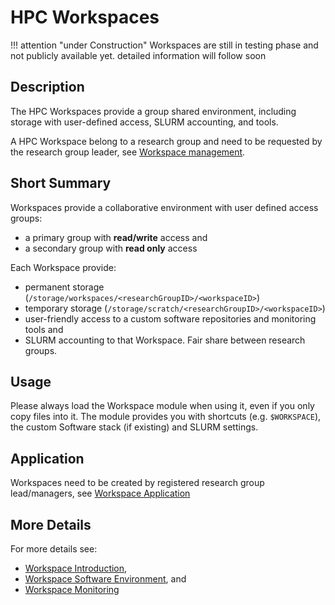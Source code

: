 # HPC Workspaces

[//]: # (TODO remove construction warning)
!!! attention "under Construction"
		Workspaces are still in testing phase and not publicly available yet.
    detailed information will follow soon

## Description
The HPC Workspaces provide a group shared environment, including storage with user-defined access, SLURM accounting, and tools. 

A HPC Workspace belong to a research group and need to be requested by the research group leader, see [Workspace management](../hpc-workspaces/management.md). 

## Short Summary
Workspaces provide a collaborative environment with user defined access groups:

- a primary group with **read/write** access and 
- a secondary group with **read only** access

Each Workspace provide:

- permanent storage (`/storage/workspaces/<researchGroupID>/<workspaceID>`) 
- temporary storage (`/storage/scratch/<researchGroupID>/<workspaceID>`)
- user-friendly access to a custom software repositories and monitoring tools and
- SLURM accounting to that Workspace. Fair share between research groups.

## Usage
Please always load the Workspace module when using it, even if you only copy files into it. The module provides you with shortcuts (e.g. `$WORKSPACE`), the custom Software stack (if existing) and SLURM settings.

## Application

Workspaces need to be created by registered research group lead/managers, see [Workspace Application](../hpc-workspaces/management.md#application)

## More Details
For more details see: 

- [Workspace Introduction](../hpc-workspaces/workspaces.md), 
- [Workspace Software Environment](../hpc-workspaces/environment.md), and 
- [Workspace Monitoring](../hpc-workspaces/monitoring.md)
